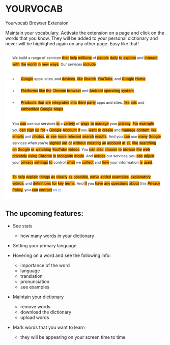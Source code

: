 # YOURVOCAB

Yourvocab Browser Extension

Maintain your vocabulary. Activate the extension on a page and click on the words that you know. They will be added to your personal dictionary and never will be highlighed again on any other page. Easy like that!

![](./screenshot_1.png)

## The upcoming features:

- See stats
  - how many words in your dictionary

- Setting your primary language

- Hovering on a word and see the following info: 
  - importance of the word
  - language
  - translation
  - pronunciation
  - see examples

- Maintain your dictionary
  - remove words
  - download the dictionary
  - upload words

- Mark words that you want to learn
  - they will be appearing on your screen time to time
